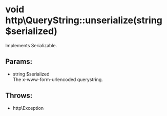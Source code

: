 # void http\QueryString::unserialize(string $serialized)

Implements Serializable.

## Params:

* string $serialized  
  The x-www-form-urlencoded querystring.

## Throws:

* http\Exception
